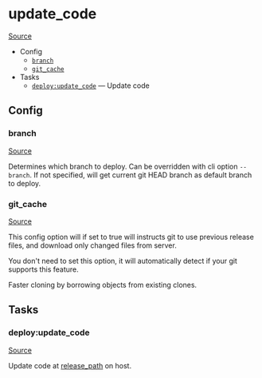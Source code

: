 <!-- DO NOT EDIT THIS FILE! -->
<!-- Instead edit recipe/deploy/update_code.php -->
<!-- Then run bin/docgen -->

# update_code

[Source](/recipe/deploy/update_code.php)



* Config
  * [`branch`](#branch)
  * [`git_cache`](#git_cache)
* Tasks
  * [`deploy:update_code`](#deployupdate_code) — Update code

## Config
### branch
[Source](https://github.com/deployphp/deployer/search?q=branch+in%3Afile+language%3Aphp+path%3Arecipe%2Fdeploy+filename%3Aupdate_code.php)

Determines which branch to deploy. Can be overridden with cli option `--branch`.
If not specified, will get current git HEAD branch as default branch to deploy.

### git_cache
[Source](https://github.com/deployphp/deployer/search?q=git_cache+in%3Afile+language%3Aphp+path%3Arecipe%2Fdeploy+filename%3Aupdate_code.php)

This config option will if set to true will instructs git to use previous release files,
and download only changed files from server.

You don't need to set this option, it will automatically detect if your git supports this feature.

Faster cloning by borrowing objects from existing clones.


## Tasks
### deploy:update_code
[Source](https://github.com/deployphp/deployer/search?q=deploy%3Aupdate_code+in%3Afile+language%3Aphp+path%3Arecipe%2Fdeploy+filename%3Aupdate_code.php)

Update code at [release_path](/docs/recipe/deploy/release.md#release_path) on host.

